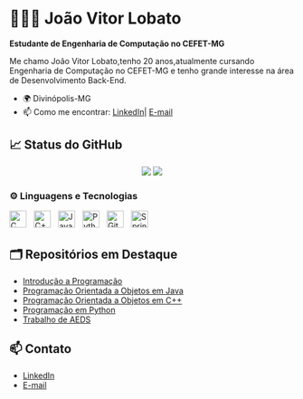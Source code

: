 # 👩🏻‍💻 João Vitor Lobato

**Estudante de Engenharia de Computação no CEFET-MG**

Me chamo João Vitor Lobato,tenho 20 anos,atualmente cursando Engenharia de Computação no CEFET-MG e tenho grande interesse na área de Desenvolvimento Back-End.
- 🌍 Divinópolis-MG
- 📫 Como me encontrar: [LinkedIn](https://www.linkedin.com/in/jo%C3%A3o-v%C3%ADtor-lobato-romualdo-974b02339/)| [E-mail](joaovitorlobatoromualdo16@gmail.com)
  


## 📈 Status do GitHub

<p align="center">
  <img src="https://github-readme-stats.vercel.app/api?username=joaovitor3105&show_icons=true&count_private=true&hide_border=true&title_color=00bfbf&icon_color=00bfbf&text_color=c9d1d9&bg_color=0d1117" />
  <img src="https://github-readme-stats.vercel.app/api/top-langs/?username=joaovitor3105&layout=compact&hide_border=true&title_color=00bfbf&text_color=00bfbf&bg_color=0d1117" />
</p>



### ⚙️ Linguagens e Tecnologias

<img 
    align="left" 
    alt="C" 
    title="C"
    width="30px" 
    style="padding-right: 10px;" 
    src="https://upload.wikimedia.org/wikipedia/commons/3/35/The_C_Programming_Language_logo.svg" 
/>

<img 
    align="left" 
    alt="C++" 
    title="C++"
    width="30px" 
    style="padding-right: 10px;" 
    src="https://cdn.jsdelivr.net/gh/devicons/devicon@latest/icons/cplusplus/cplusplus-original.svg" 
/>
<img 
    align="left" 
    alt="Java" 
    title="Java"
    width="30px" 
    style="padding-right: 10px;" 
    src="https://cdn.jsdelivr.net/gh/devicons/devicon@latest/icons/java/java-original.svg" 
/>
<img 
    align="left" 
    alt="Python" 
    title="Python"
    width="30px" 
    style="padding-right: 10px;" 
    src="https://cdn.jsdelivr.net/gh/devicons/devicon@latest/icons/python/python-original.svg" 
/>
<img 
    align="left" 
    alt="Git" 
    title="Git"
    width="30px" 
    style="padding-right: 10px;" 
    src="https://cdn.jsdelivr.net/gh/devicons/devicon@latest/icons/git/git-original.svg" 
/>
<img 
    align="left" 
    alt="Spring Boot" 
    title="Spring Boot"
    width="30px" 
    style="padding-right: 10px;" 
    src="https://cdn.jsdelivr.net/gh/devicons/devicon@latest/icons/spring/spring-original.svg" 
/>

<br/>
<br/>




## 🗂️ Repositórios em Destaque

- [Introdução a Programação](https://github.com/joaovitor3105/Introducao_Programacao)
- [Programação Orientada a Objetos em Java](https://github.com/joaovitor3105/Programacao_Orientada_Objetos_Java)
- [Programação Orientada a Objetos em C++](https://github.com/joaovitor3105/Programacao_Orientada_Objetos_C-)
- [Programação em Python](https://github.com/joaovitor3105/Programacao_em_Python)
- [Trabalho de AEDS](https://github.com/joaovitor3105/Trabalho_Aquecimento)


## 📫 Contato

- [LinkedIn](https://www.linkedin.com/in/jo%C3%A3o-v%C3%ADtor-lobato-romualdo-974b02339/)
- [E-mail](joaovitorlobatoromualdo16@gmail.com)


